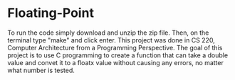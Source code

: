 # Floating-Point

To run the code simply download and unzip the zip file. Then, on the terminal type "make" and click enter.
This project was done in CS 220, Computer Architecture from a Programming Perspective. The goal of this project is to use C programming to create a function that can take a double value and convet it to a floatx value without causing any errors, no matter what number is tested. 

